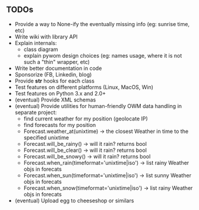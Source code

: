 TODOs
-----
+ Provide a way to None-ify the eventually missing info (eg: sunrise time, etc)
+ Write wiki with library API
+ Explain internals:
    + class diagram
    + explain pywom design choices (eg: names usage, where it is not such a "thin" wrapper, etc)
+ Write better documentation in code
+ Sponsorize (FB, Linkedin, blog)
+ Provide __str__ hooks for each class
+ Test features on different platforms (Linux, MacOS, Win)
+ Test features on Python 3.x and 2.0+
+ (eventual) Provide XML schemas
+ (eventual) Provide utilities for human-friendly OWM data handling in separate
   project: 
    - find current weather for my position (geolocate IP)
    - find forecasts for my position
    - Forecast.weather_at(unixtime) -> the closest Weather in time to the 
      specified unixtime
    - Forecast.will_be_rainy() -> will it rain? returns bool
    - Forecast.will_be_clear() -> will it rain? returns bool
    - Forecast.will_be_snowy() -> will it rain? returns bool
    - Forecast.when_rain(timeformat='unixtime|iso') -> list rainy Weather objs in forecats
    - Forecast.when_sun(timeformat='unixtime|iso') -> list sunny Weather objs in forecats
    - Forecast.when_snow(timeformat='unixtime|iso') -> list rainy Weather objs in forecats
+ (eventual) Upload egg to cheeseshop or similars
